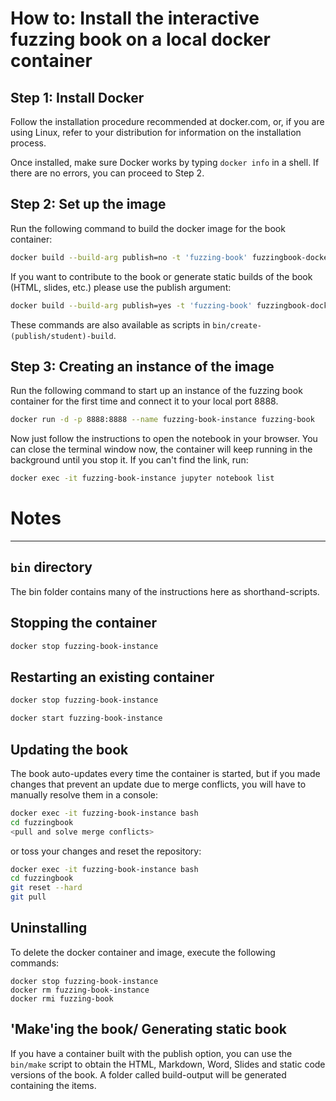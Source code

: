 # How to: Install the interactive fuzzing book on a local docker container

## Step 1: Install Docker
Follow the installation procedure recommended at docker.com, or, if you are using Linux, refer to your distribution for information on the installation process.

Once installed, make sure Docker works by typing `docker info` in a shell. If there are no errors, you can proceed to Step 2.

## Step 2: Set up the image
Run the following command to build the docker image for the book container:
```bash
docker build --build-arg publish=no -t 'fuzzing-book' fuzzingbook-dockerenv
```

If you want to contribute to the book or generate static builds of the book (HTML, slides, etc.) please use the publish argument:
```bash
docker build --build-arg publish=yes -t 'fuzzing-book' fuzzingbook-dockerenv
```

These commands are also available as scripts in `bin/create-(publish/student)-build`.

## Step 3: Creating an instance of the image
Run the following command to start up an instance of the fuzzing book container for the first time and connect it to your local port 8888.

```bash
docker run -d -p 8888:8888 --name fuzzing-book-instance fuzzing-book
```

Now just follow the instructions to open the notebook in your browser. You can close the terminal window now, the container will keep running in the background until you stop it. If you can't find the link, run:
```bash
docker exec -it fuzzing-book-instance jupyter notebook list
```

# Notes
--------------------------------------
## `bin` directory
The bin folder contains many of the instructions here as shorthand-scripts.

## Stopping the container
```bash
docker stop fuzzing-book-instance
```

## Restarting an existing container
```bash
docker stop fuzzing-book-instance
```

```bash
docker start fuzzing-book-instance
```

## Updating the book
The book auto-updates every time the container is started, but if you made changes that prevent an update due to merge conflicts, you will have to manually resolve them in a console:
```bash
docker exec -it fuzzing-book-instance bash
cd fuzzingbook
<pull and solve merge conflicts>
```

or toss your changes and reset the repository:
```bash
docker exec -it fuzzing-book-instance bash
cd fuzzingbook
git reset --hard
git pull
```

## Uninstalling
To delete the docker container and image, execute the following commands:
```shell
docker stop fuzzing-book-instance
docker rm fuzzing-book-instance
docker rmi fuzzing-book
```

## 'Make'ing the book/ Generating static book
If you have a container built with the publish option, you can use the `bin/make` script to obtain the HTML, Markdown, Word, Slides and static code versions of the book. A folder called build-output will be generated containing the items.